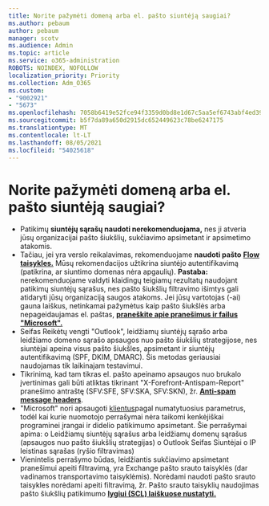 ```yaml
---
title: Norite pažymėti domeną arba el. pašto siuntėją saugiai?
ms.author: pebaum
author: pebaum
manager: scotv
ms.audience: Admin
ms.topic: article
ms.service: o365-administration
ROBOTS: NOINDEX, NOFOLLOW
localization_priority: Priority
ms.collection: Adm_O365
ms.custom:
- "9002921"
- "5673"
ms.openlocfilehash: 7058b6419e52fce94f3359d0bd8e1d67c5aa5ef6743abf4ed39f45bad49e1d07
ms.sourcegitcommit: b5f7da89a650d2915dc652449623c78be6247175
ms.translationtype: MT
ms.contentlocale: lt-LT
ms.lasthandoff: 08/05/2021
ms.locfileid: "54025618"
---
```

# <a name="need-to-mark-a-domain-or-email-sender-safe"></a>Norite pažymėti domeną arba el. pašto siuntėją saugiai?

- Patikimų **siuntėjų sąrašų naudoti nerekomenduojama,** nes ji atveria jūsų organizacijai pašto šiukšlių, sukčiavimo apsimetant ir apsimetimo atakomis.
- Tačiau, jei yra verslo reikalavimas, rekomenduojame **naudoti pašto** **[Flow taisykles.](https://docs.microsoft.com/microsoft-365/security/office-365-security/create-safe-sender-lists-in-office-365?view=o365-worldwide#recommended-use-mail-flow-rules)** Mūsų rekomendacijos užtikrina siuntėjo autentifikavimą (patikrina, ar siuntimo domenas nėra apgaulių). **Pastaba:** nerekomenduojame valdyti klaidingų teigiamų rezultatų naudojant patikimų siuntėjų sąrašus, nes pašto šiukšlių filtravimo išimtys gali atidaryti jūsų organizaciją saugos atakoms. Jei jūsų vartotojas (-ai) gauna laiškus, netinkamai pažymėtus kaip pašto šiukšlės arba nepageidaujamas el. paštas, **[praneškite apie pranešimus ir failus "Microsoft".](https://protection.office.com/reportsubmission)**
- Seifas Reikėtų vengti "Outlook", leidžiamų siuntėjų sąrašo arba leidžiamo domeno sąrašo apsaugos nuo pašto šiukšlių strategijose, nes siuntėjai apeina visus pašto šiukšles, apsimetant ir siuntėjų autentifikavimą (SPF, DKIM, DMARC).  Šis metodas geriausiai naudojamas tik laikinajam testavimui.
- Tikrinimą, kad tam tikras el. pašto apeinamo apsaugos nuo brukalo įvertinimas gali būti atliktas tikrinant "X-Forefront-Antispam-Report" pranešimo antraštę (SFV:SFE, SFV:SKA, SFV:SKN), žr. **[Anti-spam message headers](https://docs.microsoft.com/microsoft-365/security/office-365-security/anti-spam-message-headers)**.
- "Microsoft" nori apsaugoti [klientus](https://docs.microsoft.com/microsoft-365/security/office-365-security/secure-by-default#exceptions)pagal numatytuosius parametrus, todėl kai kurie nuomotojo perrašymai nėra taikomi kenkėjiškai programinei įrangai ir didelio patikimumo apsimetant. Šie perrašymai apima: o Leidžiamų siuntėjų sąrašus arba leidžiamų domenų sąrašus (apsaugos nuo pašto šiukšlių strategijas) o Outlook Seifas Siuntėjai o IP leistinas sąrašas (ryšio filtravimas) 
- Vienintelis perrašymo būdas, leidžiantis sukčiavimo apsimetant pranešimui apeiti filtravimą, yra Exchange pašto srauto taisyklės (dar vadinamos transportavimo taisyklėmis). Norėdami naudoti pašto srauto taisykles norėdami apeiti filtravimą, žr. Pašto srauto taisyklių naudojimas pašto šiukšlių patikimumo **[lygiui (SCL) laiškuose nustatyti.](https://docs.microsoft.com/microsoft-365/security/office-365-security/use-mail-flow-rules-to-set-the-spam-confidence-level-scl-in-messages)**